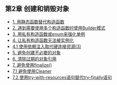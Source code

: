 ## 第2章 创建和销毁对象
- [1. 用静态函数替代构造函数](1.%20用静态函数替代构造函数.md)
- [2. 遇到需要使用多个构造函数时使用Builder模式](2.%20遇到需要使用多个构造函数时使用Builder模式.md)
- [3. 用私有构造函数或enum来强化单例](3.%20用私有构造函数或enum来强化单例.md)
- [4. 让私有构造函数无法被实例化](4.%20让私有构造函数无法被实例化.md)
- [4.1 使用依赖注入取代硬连接资源(3)](4.1%20使用依赖注入取代硬连接资源(3).md)
- [5. 避免创建不必要的对象](5.%20避免创建不必要的对象.md)
- [6. 清除过期的对象引用](6.%20清除过期的对象引用.md)
- [7. 避免使用finalize()](7.%20避免使用finalize().md)
- [7.1 避免使用Cleaner](7.1%20避免使用Cleaner.md)
- [7.2 使用try-with-resources语句替代try-finally语句](7.2%20使用try-with-resources语句替代try-finally语句.md)
